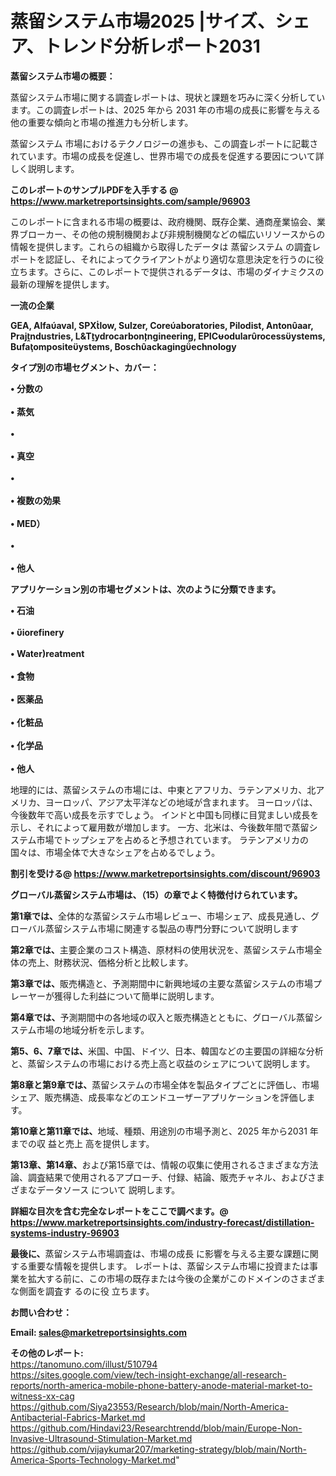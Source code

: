 # 蒸留システム市場2025 |サイズ、シェア、トレンド分析レポート2031

<strong><b>蒸留システム市場の概要：</b></strong>

蒸留システム市場に関する調査レポートは、現状と課題を巧みに深く分析しています。この調査レポートは、2025 年から 2031 年の市場の成長に影響を与える他の重要な傾向と市場の推進力も分析します。

蒸留システム 市場におけるテクノロジーの進歩も、この調査レポートに記載されています。市場の成長を促進し、世界市場での成長を促進する要因について詳しく説明します。

<strong>このレポートのサンプルPDFを入手する @ <a href=https://www.marketreportsinsights.com/sample/96903>https://www.marketreportsinsights.com/sample/96903</a></strong>

このレポートに含まれる市場の概要は、政府機関、既存企業、通商産業協会、業界ブローカー、その他の規制機関および非規制機関などの幅広いリソースからの情報を提供します。これらの組織から取得したデータは 蒸留システム の調査レポートを認証し、それによってクライアントがより適切な意思決定を行うのに役立ちます。さらに、このレポートで提供されるデータは、市場のダイナミクスの最新の理解を提供します。

<strong>一流の企業</strong>

<strong><b>GEA, Alfaaval, SPXlow, Sulzer, Coreaboratories, Pilodist, Antonaar, Prajndustries, L&Tydrocarbonngineering, EPICodularrocessystems, Bufaompositeystems, Boschackagingechnology</b></strong>

<strong><b>タイプ別の市場セグメント、カバー：</b></strong>

<strong>• 分数の<br><br>• 蒸気<br><br>• <br><br>• 真空<br><br>• <br><br>• 複数の効果<br><br>• MED）<br><br>• <br><br>• 他人</strong>

<strong><b>アプリケーション別の市場セグメントは、次のように分類できます。</b></strong>

<strong>• 石油<br><br>• iorefinery<br><br>• Waterreatment<br><br>• 食物<br><br>• 医薬品<br><br>• 化粧品<br><br>• 化学品<br><br>• 他人</strong>

 地理的には、蒸留システムの市場には、中東とアフリカ、ラテンアメリカ、北アメリカ、ヨーロッパ、アジア太平洋などの地域が含まれます。 ヨーロッパは、今後数年で高い成長を示すでしょう。 インドと中国も同様に目覚ましい成長を示し、それによって雇用数が増加します。 一方、北米は、今後数年間で蒸留システム市場でトップシェアを占めると予想されています。 ラテンアメリカの国々は、市場全体で大きなシェアを占めるでしょう。

<strong>割引を受ける@ <a href=https://www.marketreportsinsights.com/discount/96903>https://www.marketreportsinsights.com/discount/96903</a></strong>

<strong><b>グローバル蒸留システム市場は、（15）の章でよく特徴付けられています。</b></strong>

<strong><b>第</b></strong><strong><b>1章では、</b></strong>全体的な蒸留システム市場レビュー、市場シェア、成長見通し、グローバル蒸留システム市場に関連する製品の専門分野について説明します

<strong><b>第2章では、</b></strong>主要企業のコスト構造、原材料の使用状況を、蒸留システム市場全体の売上、財務状況、価格分析と比較します。

<strong><b>第3章では、</b></strong>販売構造と、予測期間中に新興地域の主要な蒸留システムの市場プレーヤーが獲得した利益について簡単に説明します。

<strong><b>第4章では、</b></strong>予測期間中の各地域の収入と販売構造とともに、グローバル蒸留システム市場の地域分析を示します。

<strong><b>第5、6、7章では、</b></strong>米国、中国、ドイツ、日本、韓国などの主要国の詳細な分析と、蒸留システムの市場における売上高と収益のシェアについて説明します。

<strong><b>第8章と第9章では、</b></strong>蒸留システムの市場全体を製品タイプごとに評価し、市場シェア、販売構造、成長率などのエンドユーザーアプリケーションを評価します。

<strong><b>第10章と第11章では、</b></strong>地域、種類、用途別の市場予測と、2025 年から2031 年までの収 益と売上 高を提供します。

<strong><b>第13章、第14章、</b></strong>および第15章では、情報の収集に使用されるさまざまな方法論、調査結果で使用されるアプローチ、付録、結論、販売チャネル、およびさまざまなデータソース について 説明します。

<strong>詳細な目次を含む完全なレポートをここで調べます。@ <a href=https://www.marketreportsinsights.com/industry-forecast/distillation-systems-industry-96903>https://www.marketreportsinsights.com/industry-forecast/distillation-systems-industry-96903</a></strong>

<strong><b>最後に、</b></strong>蒸留システム市場調査は、市場の成長 に影響を</a>与える主要な課題に関する重要な情報を提供します。 レポートは、蒸留システム市場に投資または事業を拡大する前に、この市場の既存または今後の企業がこのドメインのさまざまな側面を調査す るのに役 立ちます。

<strong><b>お問い合わせ：</b></strong>

<strong>Email: </strong><a href=mailto:sales@marketreportsinsights.com><strong>sales@marketreportsinsights.com</strong></a>

<strong>その他のレポート:</strong>
<br>
<a href=https://tanomuno.com/illust/510794>https://tanomuno.com/illust/510794</a>
<br>
<a href=https://sites.google.com/view/tech-insight-exchange/all-research-reports/north-america-mobile-phone-battery-anode-material-market-to-witness-xx-cag>https://sites.google.com/view/tech-insight-exchange/all-research-reports/north-america-mobile-phone-battery-anode-material-market-to-witness-xx-cag</a>
<br>
<a href=https://github.com/Siya23553/Research/blob/main/North-America-Antibacterial-Fabrics-Market.md>https://github.com/Siya23553/Research/blob/main/North-America-Antibacterial-Fabrics-Market.md</a>
<br>
<a href=https://github.com/Hindavi23/Researchtrendd/blob/main/Europe-Non-Invasive-Ultrasound-Stimulation-Market.md>https://github.com/Hindavi23/Researchtrendd/blob/main/Europe-Non-Invasive-Ultrasound-Stimulation-Market.md</a>
<br>
<a href=https://github.com/vijaykumar207/marketing-strategy/blob/main/North-America-Sports-Technology-Market.md>https://github.com/vijaykumar207/marketing-strategy/blob/main/North-America-Sports-Technology-Market.md</a>"
